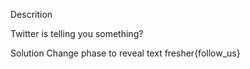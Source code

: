 Descrition

Twitter is telling you something?

Solution
Change phase to reveal text
fresher{follow_us}
